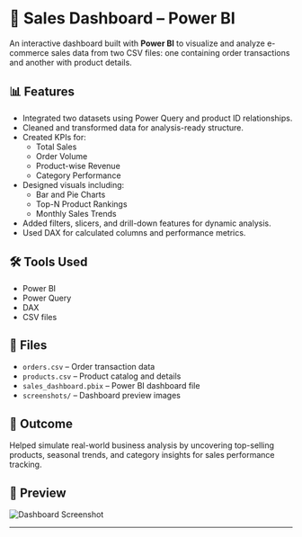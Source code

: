 # 🛒 Sales Dashboard – Power BI

An interactive dashboard built with **Power BI** to visualize and analyze e-commerce sales data from two CSV files: one containing order transactions and another with product details.

## 📊 Features

- Integrated two datasets using Power Query and product ID relationships.
- Cleaned and transformed data for analysis-ready structure.
- Created KPIs for:
  - Total Sales
  - Order Volume
  - Product-wise Revenue
  - Category Performance
- Designed visuals including:
  - Bar and Pie Charts
  - Top-N Product Rankings
  - Monthly Sales Trends
- Added filters, slicers, and drill-down features for dynamic analysis.
- Used DAX for calculated columns and performance metrics.

## 🛠️ Tools Used

- Power BI
- Power Query
- DAX
- CSV files

## 📁 Files

- `orders.csv` – Order transaction data  
- `products.csv` – Product catalog and details  
- `sales_dashboard.pbix` – Power BI dashboard file  
- `screenshots/` – Dashboard preview images

## 🚀 Outcome

Helped simulate real-world business analysis by uncovering top-selling products, seasonal trends, and category insights for sales performance tracking.

## 📸 Preview

![Dashboard Screenshot](screenshots/dashboard.png)

---

